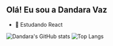 ## Olá! Eu sou a Dandara Vaz

- 🌱 Estudando React

![Dandara's GitHub stats](https://github-readme-stats.vercel.app/api?username=DandaraVaz&theme=radical&show_icons=true)
![Top Langs](https://github-readme-stats.vercel.app/api/top-langs/?username=DandaraVaz&layout=compact&langs_count=16&theme=radical)
